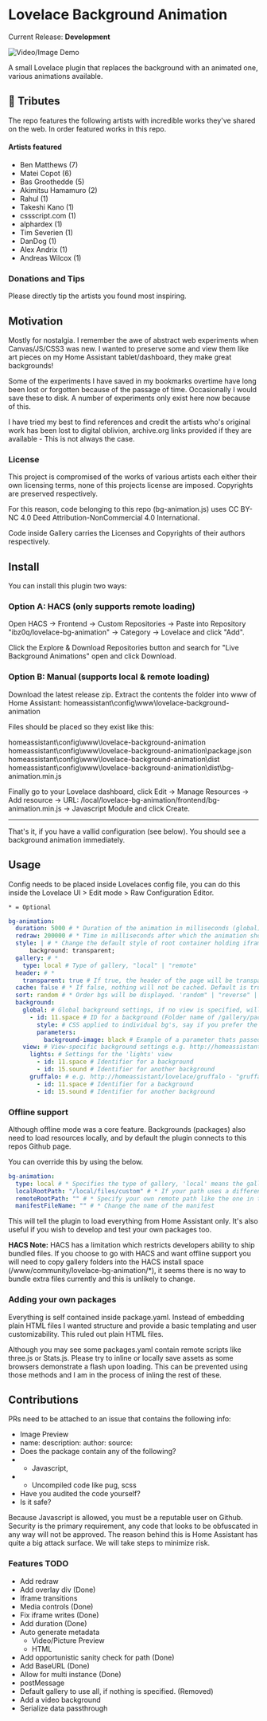 # Lovelace Background Animation

Current Release: **Development**

![Video/Image Demo](https://i.imgur.com/PLlO4cA.gif)

A small Lovelace plugin that replaces the background with an animated one, various animations available. 

## 🎀 Tributes 

The repo features the following artists with incredible works they've shared on the web. In order featured works in this repo.

#### Artists featured

 - Ben Matthews (7)
 - Matei Copot (6)
 - Bas Groothedde (5)
 - Akimitsu Hamamuro (2)
 - Rahul (1)
 - Takeshi Kano (1)
 - cssscript.com (1)
 - alphardex (1)
 - Tim Severien (1)
 - DanDog (1)
 - Alex Andrix (1)
 - Andreas Wilcox (1)

### Donations and Tips

Please directly tip the artists you found most inspiring.

## Motivation

Mostly for nostalgia. I remember the awe of abstract web experiments when Canvas/JS/CSS3 was new. I wanted to preserve some and view them like art pieces on my Home Assistant tablet/dashboard, they make great backgrounds!

Some of the experiments I have saved in my bookmarks overtime have long been lost or forgotten because of the passage of time. Occasionally I would save these to disk. A number of experiments only exist here now because of this. 

I have tried my best to find references and credit the artists who's original work has been lost to digital oblivion, archive.org links provided if they are available - This is not always the case.

### License 

This project is compromised of the works of various artists each either their own licensing terms, none of this projects license are imposed. Copyrights are preserved respectively. 

For this reason, code belonging to this repo (bg-animation.js) uses CC BY-NC 4.0 Deed Attribution-NonCommercial 4.0 International.

Code inside Gallery carries the Licenses and Copyrights of their authors respectively. 

## Install

You can install this plugin two ways: 

### Option A: HACS (only supports remote loading)

Open HACS -> Frontend -> Custom Repositories -> Paste into Repository "ibz0q/lovelace-bg-animation" -> Category -> Lovelace and click "Add". 

Click the Explore & Download Repositories button and search for "Live Background Animations" open and click Download.

### Option B: Manual (supports local & remote loading)

Download the latest release zip. Extract the contents the folder into www of Home Assistant: homeassistant\config\www\lovelace-background-animation

Files should be placed so they exist like this:

homeassistant\config\www\lovelace-background-animation\
homeassistant\config\www\lovelace-background-animation\package.json
homeassistant\config\www\lovelace-background-animation\dist\
homeassistant\config\www\lovelace-background-animation\dist\bg-animation.min.js

Finally go to your Lovelace dashboard, click Edit -> Manage Resources -> Add resource -> URL: /local/lovelace-bg-animation/frontend/bg-animation.min.js -> Javascript Module and click Create.

---

That's it, if you have a vallid configuration (see below). You should see a background animation immediately.


## Usage

Config needs to be placed inside Lovelaces config file, you can do this inside the Lovelace UI > Edit mode > Raw Configuration Editor.

` * = Optional `

```yaml
bg-animation: 
  duration: 5000 # * Duration of the animation in milliseconds (global)
  redraw: 200000 # * Time in milliseconds after which the animation should be redrawn
  style: | # * Change the default style of root container holding iframe (This can cause bugs if original style is not applied)
      background: transparent;
  gallery: # *
    type: local # Type of gallery, "local" | "remote" 
  header: # *
    transparent: true # If true, the header of the page will be transparent
  cache: false # * If false, nothing will not be cached. Default is true
  sort: random # * Order bgs will be displayed. 'random" | "reverse" | "id_asc" | "id_desc". Default is the order you specify
  background: 
    global: # Global background settings, if no view is specified, will be applied to all views
      - id: 11.space # ID for a background (Folder name of /gallery/package/ID)
        style: # CSS applied to individual bg's, say if you prefer the bg to be darker, acting like an overlay
        parameters: 
          background-image: black # Example of a parameter thats passed onto a background
    view: # View-specific background settings e.g. http://homeassistant/lovelace/lights - "lights"
      lights: # Settings for the 'lights' view
        - id: 11.space # Identifier for a background
        - id: 15.sound # Identifier for another background
      gruffalo: # e.g. http://homeassistant/lovelace/gruffalo - "gruffalo" etc
        - id: 11.space # Identifier for a background
        - id: 15.sound # Identifier for another background
```

### Offline support

Although offline mode was a core feature. Backgrounds (packages) also need to load resources locally, and by default the plugin connects to this repos Github page. 

You can override this by using the below.

```yaml
bg-animation: 
  type: local # * Specifies the type of gallery, 'local' means the gallery is hosted on the same server
  localRootPath: "/local/files/custom" # * If your path uses a different one to HACS or /local for some reason
  remoteRootPath: "" # * Specify your own remote path like the one in this repo
  manifestFileName: "" # * Change the name of the manifest
```

This will tell the plugin to load everything from Home Assistant only. It's also useful if you wish to develop and test your own packages too.  

**HACS Note:** HACS has a limitation which restricts developers ability to ship bundled files. If you choose to go with HACS and want offline support you will need to copy gallery folders into the HACS install space (/www/community/lovelace-bg-animation/*), it seems there is no way to bundle extra files currently and this is unlikely to change.

### Adding your own packages 

Everything is self contained inside package.yaml. Instead of embedding plain HTML files I wanted structure and provide a basic templating and user customizability. This ruled out plain HTML files.

Although you may see some packages.yaml contain remote scripts like three.js or Stats.js. Please try to inline or locally save assets as some browsers demonstrate a flash upon loading. This can be prevented using those methods and I am in the process of inling the rest of these.

## Contributions

PRs need to be attached to an issue that contains the following info:

- Image Preview
- name: description: author: source: 
- Does the package contain any of the following?
 - - Javascript,
- -  Uncompiled code like pug, scss
- Have you audited the code yourself?
- Is it safe?

Because Javascript is allowed, you must be a reputable user on Github. Security is the primary requirement, any code that looks to be obfuscated in any way will not be approved. The reason behind this is Home Assistant has quite a big attack surface. We will take steps to minimize risk. 

### Features TODO

- Add redraw 
- Add overlay div (Done)
- Iframe transitions 
- Media controls (Done)
- Fix iframe writes (Done)
- Add duration (Done)
- Auto generate metadata 
  - Video/Picture Preview
  - HTML
- Add opportunistic sanity check for path (Done)
- Add BaseURL (Done)
- Allow for multi instance (Done)
- postMessage 
- Default gallery to use all, if nothing is specified. (Removed)
- Add a video background 
- Serialize data passthrough